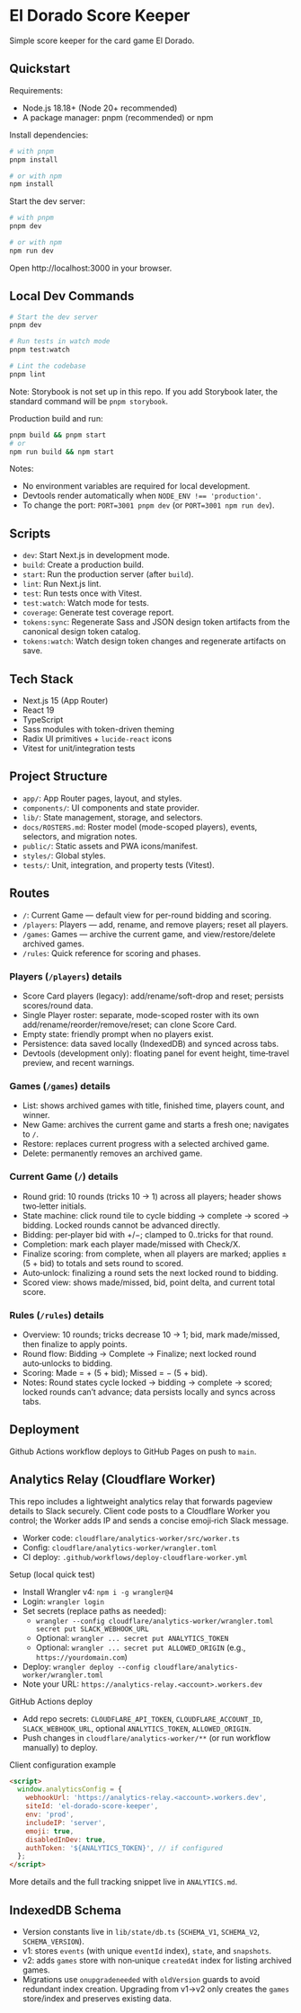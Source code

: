 # El Dorado Score Keeper

Simple score keeper for the card game El Dorado.

## Quickstart

Requirements:

- Node.js 18.18+ (Node 20+ recommended)
- A package manager: pnpm (recommended) or npm

Install dependencies:

```bash
# with pnpm
pnpm install

# or with npm
npm install
```

Start the dev server:

```bash
# with pnpm
pnpm dev

# or with npm
npm run dev
```

Open http://localhost:3000 in your browser.

## Local Dev Commands

```bash
# Start the dev server
pnpm dev

# Run tests in watch mode
pnpm test:watch

# Lint the codebase
pnpm lint
```

Note: Storybook is not set up in this repo. If you add Storybook later, the standard command will be `pnpm storybook`.

Production build and run:

```bash
pnpm build && pnpm start
# or
npm run build && npm start
```

Notes:

- No environment variables are required for local development.
- Devtools render automatically when `NODE_ENV !== 'production'`.
- To change the port: `PORT=3001 pnpm dev` (or `PORT=3001 npm run dev`).

## Scripts

- `dev`: Start Next.js in development mode.
- `build`: Create a production build.
- `start`: Run the production server (after `build`).
- `lint`: Run Next.js lint.
- `test`: Run tests once with Vitest.
- `test:watch`: Watch mode for tests.
- `coverage`: Generate test coverage report.
- `tokens:sync`: Regenerate Sass and JSON design token artifacts from the canonical design token catalog.
- `tokens:watch`: Watch design token changes and regenerate artifacts on save.

## Tech Stack

- Next.js 15 (App Router)
- React 19
- TypeScript
- Sass modules with token-driven theming
- Radix UI primitives + `lucide-react` icons
- Vitest for unit/integration tests

## Project Structure

- `app/`: App Router pages, layout, and styles.
- `components/`: UI components and state provider.
- `lib/`: State management, storage, and selectors.
- `docs/ROSTERS.md`: Roster model (mode-scoped players), events, selectors, and migration notes.
- `public/`: Static assets and PWA icons/manifest.
- `styles/`: Global styles.
- `tests/`: Unit, integration, and property tests (Vitest).

## Routes

- `/`: Current Game — default view for per-round bidding and scoring.
- `/players`: Players — add, rename, and remove players; reset all players.
- `/games`: Games — archive the current game, and view/restore/delete archived games.
- `/rules`: Quick reference for scoring and phases.

### Players (`/players`) details

- Score Card players (legacy): add/rename/soft-drop and reset; persists scores/round data.
- Single Player roster: separate, mode-scoped roster with its own add/rename/reorder/remove/reset; can clone Score Card.
- Empty state: friendly prompt when no players exist.
- Persistence: data saved locally (IndexedDB) and synced across tabs.
- Devtools (development only): floating panel for event height, time‑travel preview, and recent warnings.

### Games (`/games`) details

- List: shows archived games with title, finished time, players count, and winner.
- New Game: archives the current game and starts a fresh one; navigates to `/`.
- Restore: replaces current progress with a selected archived game.
- Delete: permanently removes an archived game.

### Current Game (`/`) details

- Round grid: 10 rounds (tricks 10 → 1) across all players; header shows two‑letter initials.
- State machine: click round tile to cycle bidding → complete → scored → bidding. Locked rounds cannot be advanced directly.
- Bidding: per‑player bid with +/−; clamped to 0..tricks for that round.
- Completion: mark each player made/missed with Check/X.
- Finalize scoring: from complete, when all players are marked; applies ±(5 + bid) to totals and sets round to scored.
- Auto‑unlock: finalizing a round sets the next locked round to bidding.
- Scored view: shows made/missed, bid, point delta, and current total score.

### Rules (`/rules`) details

- Overview: 10 rounds; tricks decrease 10 → 1; bid, mark made/missed, then finalize to apply points.
- Round flow: Bidding → Complete → Finalize; next locked round auto‑unlocks to bidding.
- Scoring: Made = + (5 + bid); Missed = − (5 + bid).
- Notes: Round states cycle locked → bidding → complete → scored; locked rounds can’t advance; data persists locally and syncs across tabs.

## Deployment

Github Actions workflow deploys to GitHub Pages on push to `main`.

## Analytics Relay (Cloudflare Worker)

This repo includes a lightweight analytics relay that forwards pageview details to Slack securely. Client code posts to a Cloudflare Worker you control; the Worker adds IP and sends a concise emoji‑rich Slack message.

- Worker code: `cloudflare/analytics-worker/src/worker.ts`
- Config: `cloudflare/analytics-worker/wrangler.toml`
- CI deploy: `.github/workflows/deploy-cloudflare-worker.yml`

Setup (local quick test)

- Install Wrangler v4: `npm i -g wrangler@4`
- Login: `wrangler login`
- Set secrets (replace paths as needed):
  - `wrangler --config cloudflare/analytics-worker/wrangler.toml secret put SLACK_WEBHOOK_URL`
  - Optional: `wrangler ... secret put ANALYTICS_TOKEN`
  - Optional: `wrangler ... secret put ALLOWED_ORIGIN` (e.g., `https://yourdomain.com`)
- Deploy: `wrangler deploy --config cloudflare/analytics-worker/wrangler.toml`
- Note your URL: `https://analytics-relay.<account>.workers.dev`

GitHub Actions deploy

- Add repo secrets: `CLOUDFLARE_API_TOKEN`, `CLOUDFLARE_ACCOUNT_ID`, `SLACK_WEBHOOK_URL`, optional `ANALYTICS_TOKEN`, `ALLOWED_ORIGIN`.
- Push changes in `cloudflare/analytics-worker/**` (or run workflow manually) to deploy.

Client configuration example

```html
<script>
  window.analyticsConfig = {
    webhookUrl: 'https://analytics-relay.<account>.workers.dev',
    siteId: 'el-dorado-score-keeper',
    env: 'prod',
    includeIP: 'server',
    emoji: true,
    disabledInDev: true,
    authToken: '${ANALYTICS_TOKEN}', // if configured
  };
</script>
```

More details and the full tracking snippet live in `ANALYTICS.md`.

## IndexedDB Schema

- Version constants live in `lib/state/db.ts` (`SCHEMA_V1`, `SCHEMA_V2`, `SCHEMA_VERSION`).
- v1: stores `events` (with unique `eventId` index), `state`, and `snapshots`.
- v2: adds `games` store with non‑unique `createdAt` index for listing archived games.
- Migrations use `onupgradeneeded` with `oldVersion` guards to avoid redundant index creation. Upgrading from v1→v2 only creates the `games` store/index and preserves existing data.
